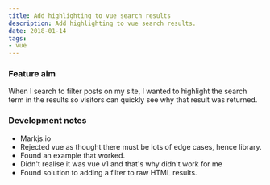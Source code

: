 ```yaml
---
title: Add highlighting to vue search results
description: Add highlighting to vue search results.
date: 2018-01-14
tags: 
- vue
---
```

### Feature aim
When I search to filter posts on my site, I wanted to highlight the search term in the results so visitors can quickly see why that result was returned.

### Development notes
- Markjs.io
- Rejected vue as thought there must be lots of edge cases, hence library.
- Found an example that worked.
- Didn't realise it was vue v1 and that's why didn't work for me
- Found solution to adding a filter to raw HTML results.